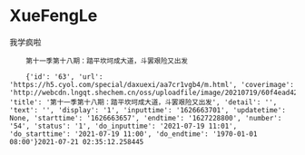 # XueFengLe     

我学疯啦    

        第十一季第十八期：踏平坎坷成大道，斗罢艰险又出发     

        {'id': '63', 'url': 'https://h5.cyol.com/special/daxuexi/aa7cr1vgb4/m.html', 'coverimage': 'http://webcdn.lngqt.shechem.cn/oss/uploadfile/image/20210719/60f4ead420ec5.jfif', 'title': '第十一季第十八期：踏平坎坷成大道，斗罢艰险又出发', 'detail': '', 'text': '', 'display': '1', 'inputtime': '1626663701', 'updatetime': None, 'starttime': '1626663657', 'endtime': '1627228800', 'number': '54', 'status': '1', 'do_inputtime': '2021-07-19 11:01', 'do_starttime': '2021-07-19 11:00', 'do_endtime': '1970-01-01 08:00'}2021-07-21 02:35:12.258445
